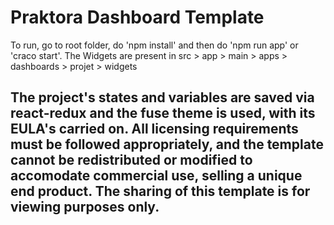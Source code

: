 # Praktora Dashboard Template

To run, go to root folder, do 'npm install' and then do 'npm run app' or 'craco start'.
The Widgets are present in src > app > main > apps > dashboards > projet > widgets

## The project's states and variables are saved via react-redux and the fuse theme is used, with its EULA's carried on. All licensing requirements must be followed appropriately, and the template cannot be redistributed or modified to accomodate commercial use, selling a unique end product. The sharing of this template is for viewing purposes only.
